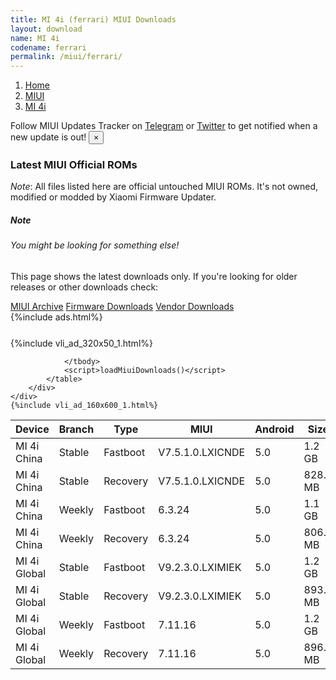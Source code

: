 ```yaml
---
title: MI 4i (ferrari) MIUI Downloads
layout: download
name: MI 4i
codename: ferrari
permalink: /miui/ferrari/
---
```

<nav aria-label="breadcrumb">
    <ol class="breadcrumb">
        <li class="breadcrumb-item"><a href="/">Home</a></li>
        <li class="breadcrumb-item"><a href="/miui/">MIUI</a></li>
        <li class="breadcrumb-item active" aria-current="page"><a href="/miui/ferrari/">MI 4i</a></li>
    </ol>
</nav>
<div class="alert alert-primary alert-dismissible fade show" role="alert">
    Follow MIUI Updates Tracker on <a href="https://t.me/MIUIUpdatesTracker" class="alert-link">Telegram</a>
     or <a href="https://twitter.com/MiFwUpdater" class="alert-link">Twitter</a> to get notified when a new update is out!
    <button type="button" class="close" data-dismiss="alert" aria-label="Close">
        <span aria-hidden="true">&times;</span>
    </button>
</div>

### Latest MIUI Official ROMs
*Note*: All files listed here are official untouched MIUI ROMs. It's not owned, modified or modded by Xiaomi Firmware Updater.
<div class="card">
  <div class="card-body">
    <h5 class="card-title">Note</h5>
    <h6 class="card-subtitle mb-2 text-muted">You might be looking for something else!</h6>
    <p class="card-text">This page shows the latest downloads only.
     If you're looking for older releases or other downloads check:</p>
    <a href="/archive/miui/ferrari/" class="card-link">MIUI Archive</a>
    <a href="/firmware/ferrari/" class="card-link">Firmware Downloads</a>
    <a href="/vendor/ferrari/" class="card-link">Vendor Downloads</a>
  </div>
</div>
{%include ads.html%}
<div class="row justify-content-center">
    <div class="col-10">
        <div class="table-responsive-md" style="margin-top: 25px;">
            {%include vli_ad_320x50_1.html%}
            <table id="miui" class="display dt-responsive nowrap compact table table-striped table-hover table-sm">
                <thead class="thead-dark">
                    <tr>
                        <th data-ref="device">Device</th>
                        <th data-ref="branch">Branch</th>
                        <th data-ref="type">Type</th>
                        <th data-ref="miui">MIUI</th>
                        <th data-ref="android">Android</th>
                        <th data-ref="size">Size</th>
                        <th data-ref="size">Date</th>
                        <th data-ref="link">Link</th>
                    </tr>
                </thead>
                <tbody>
                <tr><td>MI 4i China</td><td>Stable</td><td>Fastboot</td><td>V7.5.1.0.LXICNDE</td><td>5.0</td><td>1.2 GB</td><td>2018-10-14</td><td><a href="/miui/ferrari/stable/V7.5.1.0.LXICNDE/">Download</a></td></tr>
<tr><td>MI 4i China</td><td>Stable</td><td>Recovery</td><td>V7.5.1.0.LXICNDE</td><td>5.0</td><td>828.4 MB</td><td>2018-10-14</td><td><a href="/miui/ferrari/stable/V7.5.1.0.LXICNDE/">Download</a></td></tr>
<tr><td>MI 4i China</td><td>Weekly</td><td>Fastboot</td><td>6.3.24</td><td>5.0</td><td>1.1 GB</td><td>2018-09-07</td><td><a href="/miui/ferrari/weekly/6.3.24/">Download</a></td></tr>
<tr><td>MI 4i China</td><td>Weekly</td><td>Recovery</td><td>6.3.24</td><td>5.0</td><td>806.7 MB</td><td>2018-09-07</td><td><a href="/miui/ferrari/weekly/6.3.24/">Download</a></td></tr>
<tr><td>MI 4i Global</td><td>Stable</td><td>Fastboot</td><td>V9.2.3.0.LXIMIEK</td><td>5.0</td><td>1.2 GB</td><td>2018-09-07</td><td><a href="/miui/ferrari/stable/V9.2.3.0.LXIMIEK/">Download</a></td></tr>
<tr><td>MI 4i Global</td><td>Stable</td><td>Recovery</td><td>V9.2.3.0.LXIMIEK</td><td>5.0</td><td>893.1 MB</td><td>2018-09-07</td><td><a href="/miui/ferrari/stable/V9.2.3.0.LXIMIEK/">Download</a></td></tr>
<tr><td>MI 4i Global</td><td>Weekly</td><td>Fastboot</td><td>7.11.16</td><td>5.0</td><td>1.2 GB</td><td>2018-09-07</td><td><a href="/miui/ferrari/weekly/7.11.16/">Download</a></td></tr>
<tr><td>MI 4i Global</td><td>Weekly</td><td>Recovery</td><td>7.11.16</td><td>5.0</td><td>896.2 MB</td><td>2018-09-07</td><td><a href="/miui/ferrari/weekly/7.11.16/">Download</a></td></tr>

                </tbody>
                <script>loadMiuiDownloads()</script>
            </table>
        </div>
    </div>
    {%include vli_ad_160x600_1.html%}
</div>
